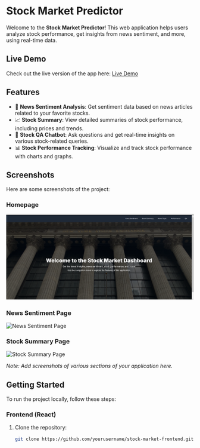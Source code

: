 # Stock Market Predictor

Welcome to the **Stock Market Predictor**! This web application helps users analyze stock performance, get insights from news sentiment, and more, using real-time data.

## Live Demo

Check out the live version of the app here: [Live Demo](https://stockmarket-ni8fq5omk-ankurs-projects-05d34165.vercel.app/)

## Features

- 📰 **News Sentiment Analysis**: Get sentiment data based on news articles related to your favorite stocks.
- 📈 **Stock Summary**: View detailed summaries of stock performance, including prices and trends.
- 💬 **Stock QA Chatbot**: Ask questions and get real-time insights on various stock-related queries.
- 📊 **Stock Performance Tracking**: Visualize and track stock performance with charts and graphs.

## Screenshots

Here are some screenshots of the project:

### Homepage

![Homepage Screenshot](./screenshots/homepage.png)

### News Sentiment Page

![News Sentiment Page](./screenshots/news-sentiment.png)

### Stock Summary Page

![Stock Summary Page](./screenshots/stock-summary.png)

*Note: Add screenshots of various sections of your application here.*

## Getting Started

To run the project locally, follow these steps:

### Frontend (React)

1. Clone the repository:

   ```bash
   git clone https://github.com/yourusername/stock-market-frontend.git
